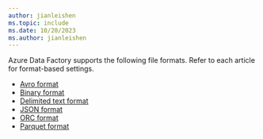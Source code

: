 ```yaml
---
author: jianleishen
ms.topic: include
ms.date: 10/20/2023
ms.author: jianleishen
---
```

<!--
    Common for all ADF file-based connectors
-->

Azure Data Factory supports the following file formats. Refer to each article for format-based settings.

- [Avro format](../format-avro.md)
- [Binary format](../format-binary.md)
- [Delimited text format](../format-delimited-text.md)
- [JSON format](../format-json.md)
- [ORC format](../format-orc.md)
- [Parquet format](../format-parquet.md)
